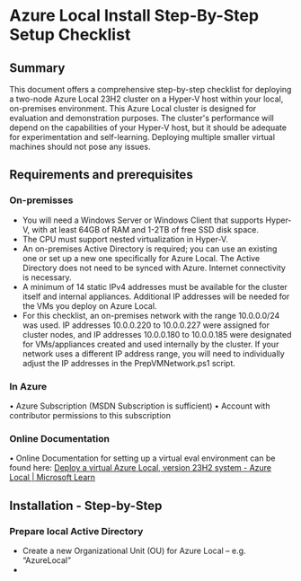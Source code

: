 # Azure Local Install Step-By-Step Setup Checklist

## Summary

This document offers a comprehensive step-by-step checklist for deploying a two-node Azure Local 23H2 cluster on a Hyper-V host within your local, on-premises environment. This Azure Local cluster is designed for evaluation and demonstration purposes. The cluster's performance will depend on the capabilities of your Hyper-V host, but it should be adequate for experimentation and self-learning. Deploying multiple smaller virtual machines should not pose any issues.

## Requirements and prerequisites

### On-premisses
* You will need a Windows Server or Windows Client that supports Hyper-V, with at least 64GB of RAM and 1-2TB of free SSD disk space.
* The CPU must support nested virtualization in Hyper-V.
* An on-premises Active Directory is required; you can use an existing one or set up a new one specifically for Azure Local. The Active Directory does not need to be synced with Azure.
Internet connectivity is necessary.
* A minimum of 14 static IPv4 addresses must be available for the cluster itself and internal appliances. Additional IP addresses will be needed for the VMs you deploy on Azure Local.
* For this checklist, an on-premises network with the range 10.0.0.0/24 was used. IP addresses 10.0.0.220 to 10.0.0.227 were assigned for cluster nodes, and IP addresses 10.0.0.180 to 10.0.0.185 were designated for VMs/appliances created and used internally by the cluster. If your network uses a different IP address range, you will need to individually adjust the IP addresses in the PrepVMNetwork.ps1 script.

### In Azure
•	Azure Subscription (MSDN Subscription is sufficient)
•	Account with contributor permissions to this subscription

### Online Documentation
•	Online Documentation for setting up a virtual eval environment can be found here: [Deploy a virtual Azure Local, version 23H2 system - Azure Local | Microsoft Learn](https://learn.microsoft.com/en-us/azure/azure-local/deploy/deployment-virtual)

## Installation - Step-by-Step
### Prepare local Active Directory
* Create a new Organizational Unit (OU) for Azure Local – e.g. “AzureLocal”
* 
